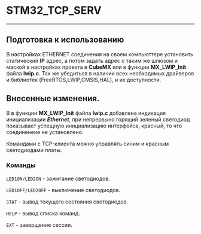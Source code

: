 # STM32_TCP_SERV
---
## Подготовка к использованию
В настройках ETHERNET соединения на своем компьюттере установить статический **IP** адрес, а потом задать адрес с таким же шлюзом и маской в настройках проекта в **CubeMX** или в функции **MX_LWIP_Init** файла **lwip.c**. Так же убедиться в наличии всех необходимых драйверов и библиотек (FreeRTOS,LWIP,CMSIS,HAL), и их доступности.
## Внесенные изменения.
В в функции **MX_LWIP_Init** файла **lwip.c** добавлена индикация инициализации ***Ethernet***, при непрервыно горящий зеленый светодиод показывает успещную инициализацию интерфейса, красный, то что соединенеие не установлено.

Командами с TCP-клиента можно управлять синим и красным светодиодами платы.
### Команды
```LED1ON/LED2ON``` - зажигание светодиодов.

``LED1OFF/LED2OFF`` - выключение светодиодов.

``STAT`` - вывод текущего состояния светодиодов.

``HELP`` - вывод списка команд.

``EXT`` - заверщение сессии.
